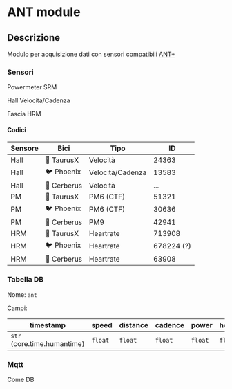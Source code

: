 # ANT module

## Descrizione

Modulo per acquisizione dati con sensori compatibili [ANT+](https://www.thisisant.com/developer/ant-plus/ant-plus-basics/)

### Sensori

Powermeter SRM

Hall Velocita/Cadenza

Fascia HRM

#### Codici

| Sensore | Bici        | Tipo             | ID         |
| ------- | ----------- | ---------------- | ---------- |
| Hall    | 🐂 TaurusX  | Velocità         | 24363      |
| Hall    | 🐦 Phoenix  | Velocità/Cadenza | 13583      |
| Hall    | 🐶 Cerberus | Velocità         | ...        |
| PM      | 🐂 TaurusX  | PM6 (CTF)        | 51321      |
| PM      | 🐦 Phoenix  | PM6 (CTF)        | 30636      |
| PM      | 🐶 Cerberus | PM9              | 42941      |
| HRM     | 🐂 TaurusX  | Heartrate        | 713908     |
| HRM     | 🐦 Phoenix  | Heartrate        | 678224 (?) |
| HRM     | 🐶 Cerberus | Heartrate        | 63908      |

### Tabella DB

Nome: `ant`

Campi:

| timestamp                   | speed   | distance | cadence | power   | heartrate |
| --------------------------- | ------- | -------- | ------- | ------- | --------- |
| `str` (core.time.humantime) | `float` | `float`  | `float` | `float` | `float`   |

### Mqtt

Come DB
